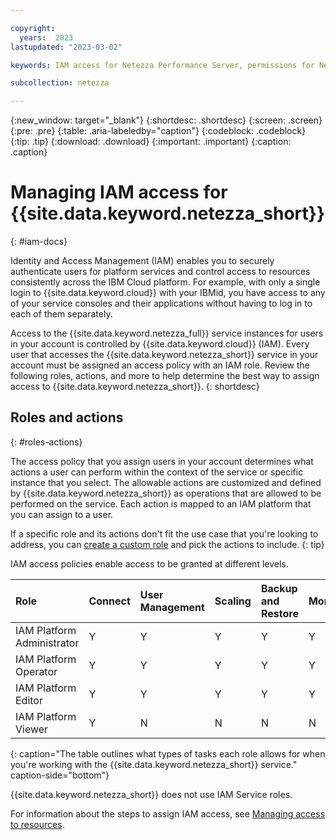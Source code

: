 ```yaml
---

copyright:
  years:  2023
lastupdated: "2023-03-02"

keywords: IAM access for Netezza Performance Server, permissions for Netezza Performance Server, identity and access management for Netezza Performance Server, roles for Netezza Performance Server, actions for Netezza Performance Server, assigning access for Netezza Performance Server

subcollection: netezza

---
```


{:new_window: target="_blank"}
{:shortdesc: .shortdesc}
{:screen: .screen}
{:pre: .pre}
{:table: .aria-labeledby="caption"}
{:codeblock: .codeblock}
{:tip: .tip}
{:download: .download}
{:important: .important}
{:caption: .caption}

# Managing IAM access for {{site.data.keyword.netezza_short}}
{: #iam-docs}

Identity and Access Management (IAM) enables you to securely authenticate users for platform services and control access to resources consistently across the IBM Cloud platform. For example, with only a single login to {{site.data.keyword.cloud}} with your IBMid, you have access to any of your service consoles and their applications without having to log in to each of them separately.

Access to the {{site.data.keyword.netezza_full}} service instances for users in your account is controlled by {{site.data.keyword.cloud}} (IAM). Every user that accesses the {{site.data.keyword.netezza_short}} service in your account must be assigned an access policy with an IAM role. Review the following roles, actions, and more to help determine the best way to assign access to {{site.data.keyword.netezza_short}}.
{: shortdesc}

## Roles and actions
{: #roles-actions}

The access policy that you assign users in your account determines what actions a user can perform within the context of the service or specific instance that you select. The allowable actions are customized and defined by {{site.data.keyword.netezza_short}} as operations that are allowed to be performed on the service. Each action is mapped to an IAM platform that you can assign to a user.

If a specific role and its actions don't fit the use case that you're looking to address, you can [create a custom role](/docs/account?topic=account-custom-roles#custom-access-roles) and pick the actions to include.
{: tip}

IAM access policies enable access to be granted at different levels.

| Role                      | Connect | User Management | Scaling | Backup and Restore | Monitoring | DR      |
|:--------------------------|:--------|:----------------|:--------|:-------------------|:-----------|---------|
|IAM Platform Administrator | Y       | Y               | Y       | Y                  | Y          | Y       |
|IAM Platform Operator      | Y       | Y               | Y       | Y                  | Y          | Y       |
|IAM Platform Editor        | Y       | Y               | Y       | Y                  | Y          | Y       |
|IAM Platform Viewer        | Y       | N               | N       | N                  | N          | N       |
{: caption="The table outlines what types of tasks each role allows for when you're working with the {{site.data.keyword.netezza_short}} service." caption-side="bottom"}

{{site.data.keyword.netezza_short}} does not use IAM Service roles.

For information about the steps to assign IAM access, see [Managing access to resources](/docs/account?topic=account-assign-access-resources).
